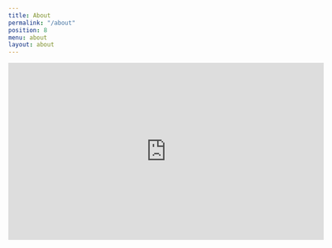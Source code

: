 ```yaml
---
title: About
permalink: "/about"
position: 8
menu: about
layout: about
---
```


<iframe src="https://player.vimeo.com/video/503507411" width="640" height="360" frameborder="0" allow="autoplay; fullscreen; picture-in-picture" allowfullscreen></iframe>